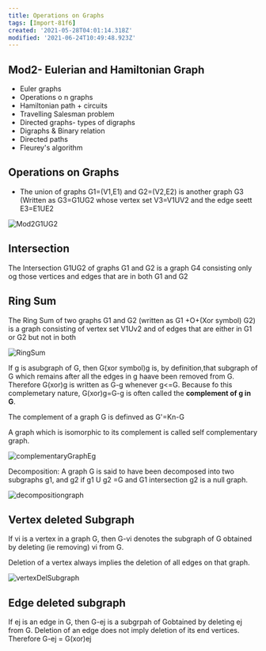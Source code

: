 ```yaml
---
title: Operations on Graphs
tags: [Import-81f6]
created: '2021-05-28T04:01:14.318Z'
modified: '2021-06-24T10:49:48.923Z'
---
```


Mod2- Eulerian and Hamiltonian Graph
---
- Euler graphs
- Operations o n graphs
- Hamiltonian path + circuits 
- Travelling Salesman problem
- Directed graphs- types of digraphs
- Digraphs & Binary relation
- Directed paths
- Fleurey's algorithm

## Operations on Graphs

- The union of graphs G1=(V1,E1) and G2=(V2,E2) is another graph G3 (Written as G3=G1UG2 whose vertex set V3=V1UV2 and the edge seett E3=E1UE2

![Mod2G1UG2](./img/Mod2G1UG2,png)

## Intersection
The Intersection G1UG2 of graphs G1 and G2 is a graph G4 consisting only og those vertices and edges that are in both G1 and G2

## Ring Sum

The Ring Sum of two graphs G1 and G2 (written as G1 +O+(Xor symbol) G2) is a graph consisting of vertex set V1Uv2 and of edges that are either in G1 or G2 but not in both

![RingSum](,/img/RingSum.png)

If g is asubgraph of G, then G(xor symbol)g is, by definition,that subgraph of G which remains after all the edges in g haave been removed from G. Therefore G(xor)g is written as G-g whenever g<=G. Because fo this complemetary nature, G(xor)g=G-g is often called the __complement of g in G__.

The complement of a graph G is definved as G'=Kn-G

A graph which is isomorphic to its complement is called self complementary graph.

![complementaryGraphEg](./img/complementaryGraphEg.png)

Decomposition: A graph G is said to have been decomposed into two subgraphs g1, and g2 if g1 U g2 =G and G1 intersection g2 is a null graph.

![decompositiongraph](./img/decompositiongraph.png)

## Vertex deleted Subgraph
If vi is a vertex in a graph G, then G-vi denotes the subgraph of G obtained by deleting (ie removing) vi from G. 

Deletion of a vertex always implies the deletion of all edges on that graph.

![vertexDelSubgraph](./img/vertexDelSubgraph.png)

## Edge deleted subgraph 
If ej is an edge in G, then G-ej is a subgrpah of Gobtained by deleting ej from G. Deletion of an edge does not imply deletion of its end vertices. Therefore G-ej = G(xor)ej
